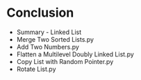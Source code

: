 # Conclusion

- Summary - Linked List
- Merge Two Sorted Lists.py
- Add Two Numbers.py
- Flatten a Multilevel Doubly Linked List.py
- Copy List with Random Pointer.py
- Rotate List.py
